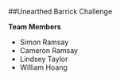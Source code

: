 ##Unearthed Barrick Challenge


**Team Members**
 - Simon Ramsay
 - Cameron Ramsay
 - Lindsey Taylor
 - William Hoang